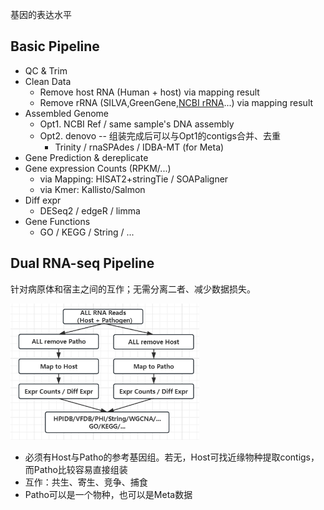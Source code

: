 <style>
img{
    width: 60%;
}
</style>


基因的表达水平

## Basic Pipeline

* QC & Trim
* Clean Data
    - Remove host RNA (Human + host) via mapping result
    - Remove rRNA (SILVA,GreenGene,[NCBI rRNA](https://ftp.ncbi.nlm.nih.gov/blast/db/)...) via mapping result
* Assembled Genome
    - Opt1. NCBI Ref / same sample's DNA assembly
    - Opt2. denovo -- 组装完成后可以与Opt1的contigs合并、去重
        * Trinity / rnaSPAdes / IDBA-MT (for Meta)
* Gene Prediction & dereplicate
* Gene expression Counts (RPKM/...)
    - via Mapping: HISAT2+stringTie / SOAPaligner
    - via Kmer: Kallisto/Salmon
* Diff expr
    - DESeq2 / edgeR / limma
* Gene Functions
    - GO / KEGG / String / ...


## Dual RNA-seq Pipeline
针对病原体和宿主之间的互作；无需分离二者、减少数据损失。

![dualRNA](../Pipelines_overview/img/dualRNA.png)

 
* 必须有Host与Patho的参考基因组。若无，Host可找近缘物种提取contigs，而Patho比较容易直接组装
* 互作：共生、寄生、竞争、捕食
* Patho可以是一个物种，也可以是Meta数据

